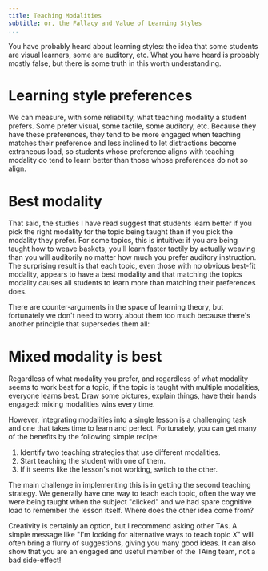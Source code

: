 ```yaml
---
title: Teaching Modalities
subtitle: or, the Fallacy and Value of Learning Styles
...
```


You have probably heard about learning styles: the idea that some students are visual learners, some are auditory, etc.
What you have heard is probably mostly false, but there is some truth in this worth understanding.

# Learning style preferences

We can measure, with some reliability, what teaching modality a student prefers.
Some prefer visual, some tactile, some auditory, etc.
Because they have these preferences, they tend to be more engaged when teaching matches their preference and less inclined to let distractions become extraneous load,
so students whose preference aligns with teaching modality do tend to learn better than those whose preferences do not so align.

# Best modality

That said, the studies I have read suggest that students learn better if you pick the right modality for the topic being taught than if you pick the modality they prefer.
For some topics, this is intuitive: if you are being taught how to weave baskets, you'll learn faster tactily by actually weaving than you will auditorily no matter how much you prefer auditory instruction.
The surprising result is that each topic, even those with no obvious best-fit modality, appears to have a best modality
and that matching the topics modality causes all students to learn more than matching their preferences does.

There are counter-arguments in the space of learning theory, but fortunately we don't need to worry about them too much because there's another principle that supersedes them all:

# Mixed modality is best

Regardless of what modality you prefer,
and regardless of what modality seems to work best for a topic,
if the topic is taught with multiple modalities, everyone learns best.
Draw some pictures, explain things, have their hands engaged: mixing modalities wins every time.

However, integrating modalities into a single lesson is a challenging task and one that takes time to learn and perfect.
Fortunately, you can get many of the benefits by the following simple recipe:

1. Identify two teaching strategies that use different modalities.
2. Start teaching the student with one of them.
3. If it seems like the lesson's not working, switch to the other.

The main challenge in implementing this is in getting the second teaching strategy.
We generally have one way to teach each topic, often the way we were being taught when the subject "clicked" and we had spare cognitive load to remember the lesson itself.
Where does the other idea come from?

Creativity is certainly an option, but I recommend asking other TAs.
A simple message like "I'm looking for alternative ways to teach topic $X$" will often bring a flurry of suggestions, giving you many good ideas.
It can also show that you are an engaged and useful member of the TAing team, not a bad side-effect!
